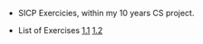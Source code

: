 * SICP Exercicies, within my 10 years CS project.

* List of Exercises 
[1.1](https://github.com/jagg-ix/sicp_es/tree/master/labs/ex01/)
[1.2](https://github.com/jagg-ix/sicp_es/tree/master/labs/ex1-2)

